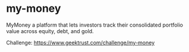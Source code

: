 # my-money
MyMoney  a platform that lets investors track their consolidated portfolio value across equity, debt, and gold.


Challenge:
https://www.geektrust.com/challenge/my-money
